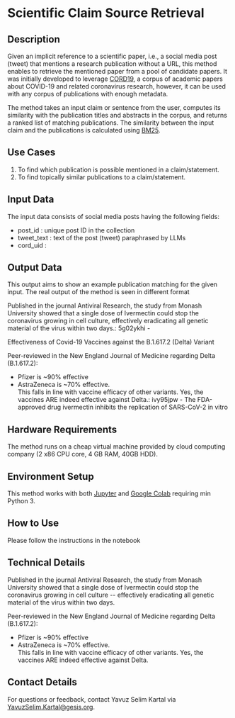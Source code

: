 
# Scientific Claim Source Retrieval


## Description

Given an implicit reference to a scientific paper, i.e., a social media post (tweet) that mentions a research publication without a URL, this method enables to retrieve the mentioned paper from a pool of candidate papers. It was initially developed to leverage [CORD19](https://github.com/allenai/cord19), a corpus of academic papers about COVID-19 and related coronavirus research, however, it can be used with any corpus of publications with enough metadata. 

The method takes an input claim or sentence from the user, computes its similarity with the publication titles and abstracts in the corpus, and returns a ranked list of matching publications. The similarity between the input claim and the publications is calculated using  [BM25](https://en.wikipedia.org/wiki/Okapi_BM25).

## Use Cases
1. To find which publication is possible mentioned in a claim/statement. 
2. To find topically similar publications to a claim/statement.

## Input Data

The input data consists of social media posts having the following fields:

- post_id : unique post ID in the collection
- tweet_text : text of the post (tweet) paraphrased by LLMs
- cord_uid : 

## Output Data
This output aims to show an example publication matching for the given input. The real output of the method is seen in different format 

Published in the journal Antiviral Research, the study from Monash University showed that a single dose of Ivermectin could stop the coronavirus growing in cell culture, effectively eradicating all genetic material of the virus within two days.: 5g02ykhi -   
    
Effectiveness of Covid-19 Vaccines against the B.1.617.2 (Delta) Variant

Peer-reviewed in the New England Journal of Medicine regarding Delta (B.1.617.2):  
- Pfizer is ~90% effective  
- AstraZeneca is ~70% effective.  
This falls in line with vaccine efficacy of other variants. Yes, the vaccines ARE indeed effective against Delta.: ivy95jpw - The FDA-approved drug ivermectin inhibits the replication of SARS-CoV-2 in vitro

## Hardware Requirements
The method runs on a cheap virtual machine provided by cloud computing company (2 x86 CPU core, 4 GB RAM, 40GB HDD). 

## Environment Setup

This method works with both [Jupyter](https://jupyter.org/) and [Google Colab](https://colab.research.google.com/) requiring min Python 3.
 
## How to Use

Please follow the instructions in the notebook

## Technical Details
Published in the journal Antiviral Research, the study from Monash University showed that a single dose of Ivermectin could stop the coronavirus growing in cell culture -- effectively eradicating all genetic material of the virus within two days. 

Peer-reviewed in the New England Journal of Medicine regarding Delta (B.1.617.2):  
- Pfizer is ~90% effective  
- AstraZeneca is ~70% effective.  
This falls in line with vaccine efficacy of other variants. Yes, the vaccines ARE indeed effective against Delta.
    
## Contact Details

For questions or feedback, contact Yavuz Selim Kartal via [YavuzSelim.Kartal@gesis.org](mailto:YavuzSelim.Kartal@gesis.org).
